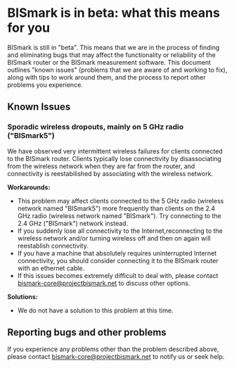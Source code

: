 BISmark is in beta: what this means for you
===========================================

BISmark is still in "beta". This means that we are in the process of finding
and eliminating bugs that may affect the functionality or reliability of the
BISmark router or the BISmark measurement software. This document outlines
"known issues" (problems that we are aware of and working to fix), along with
tips to work around them, and the process to report other problems you
experience.

Known Issues
------------

### Sporadic wireless dropouts, mainly on 5 GHz radio ("BISmark5")

We have observed very intermittent wireless failures for
clients connected to the BISmark router. Clients typically lose connectivity
by disassociating from the wireless network when they are far from the router, 
and connectivity is reestabilished by associating with the wireless network.

**Workarounds:**

- This problem may affect clients connected to the 5 GHz radio (wireless
  network named "BISmark5") more frequently than clients on the 2.4 GHz radio
  (wireless network named "BISmark"). Try connecting to the 2.4 GHz ("BISmark")
  network instead.
- If you suddenly lose all connectivity to the Internet,reconnecting to the 
  wireless network and/or turning wireless off and then on again will 
  reestablish connectivity.
- If you have a machine that absolutely requires uninterrupted Internet
  connectivity, you should consider connecting it to the BISmark router with an
  ethernet cable.
- If this issues becomes extremely difficult to deal with, please contact
  <bismark-core@projectbismark.net> to discuss other options.

**Solutions:**

- We do not have a solution to this problem at this time.

Reporting bugs and other problems
---------------------------------

If you experience any problems other than the problem described above, please
contact <bismark-core@projectbismark.net> to notify us or seek help.
